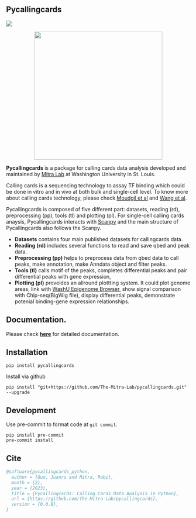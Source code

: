 ## Pycallingcards

[![](https://readthedocs.org/projects/pycallingcards/badge/?version=latest)](https://pycallingcards.readthedocs.io/en/latest/)

<p align="center">
    <img src="https://github.com/The-Mitra-Lab/pycallingcards/assets/64772552/4eb2fa43-1f69-4a35-8b7e-72568e0f95e7", width="350">
</p>

**Pycallingcards** is a package for calling cards data analysis developed and maintained by [Mitra Lab](http://genetics.wustl.edu/rmlab/) at Washington University in St. Louis.

Calling cards is a sequencing technology to assay TF binding which could be done in vitro and in vivo at both bulk and single-cell level. To know more about calling cards technology, please check [Moudgil et al](https://www.sciencedirect.com/science/article/pii/S009286742030814X?via%3Dihub) and [Wang et al](http://genetics.wustl.edu/rmlab/files/2012/09/Calling-Cards-for-DNA-binding.pdf).


Pycallingcards is composed of five different part: datasets, reading (rd), preprocessing (pp), tools (tl) and plotting (pl).
For single-cell calling cards anaysis, Pycallingcards interacts with [Scanpy](https://scanpy.readthedocs.io/en/stable/) and the main structure of Pycallingcards also follows the Scanpy.

- **Datasets** contains four main published datasets for callingcards data.
- **Reading (rd)** includes several functions to read and save qbed and peak data.
- **Preprocessing (pp)** helps to preprocess data from qbed data to call peaks, make annotation, make Anndata object and filter peaks.
- **Tools (tl)** calls motif of the peaks, completes differential peaks and pair differential peaks with gene expression,
- **Plotting (pl)** proveides an allround plottting system. It could plot genome areas, link with [WashU Epigenome Browser](http://epigenomegateway.wustl.edu/browser/), show signal comparison with Chip-seq(BigWig file), display differential peaks, demonstrate potenial binding-gene expression relationships.


## Documentation.

Please check [**here**](https://pycallingcards.readthedocs.io/en/latest/) for detailed documentation.

## Installation

```shell
pip install pycallingcards
```

Install via github

```shell
pip install "git+https://github.com/The-Mitra-Lab/pycallingcards.git" --upgrade
```

## Development

Use pre-commit to format code at `git commit`.

```shell
pip install pre-commit
pre-commit install
```

## Cite

```bibtex
@software{pycallingcards_python,
  author = {Guo, Juanru and Mitra, Robi},
  month = {2},
  year = {2023},
  title = {Pycallingcards: Calling Cards Data Analysis in Python},
  url = {https://github.com/The-Mitra-Lab/pycallingcards},
  version = {0.0.8},
}
```
